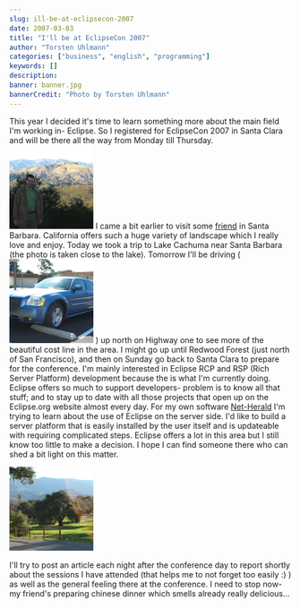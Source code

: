 ```yaml
---
slug: ill-be-at-eclipsecon-2007
date: 2007-03-03
title: "I'll be at EclipseCon 2007"
author: "Torsten Uhlmann"
categories: ["business", "english", "programming"]
keywords: []
description:
banner: banner.jpg
bannerCredit: "Photo by Torsten Uhlmann"
---
```


This year I decided it's time to learn something more about the main field I'm working in- Eclipse. So I registered for EclipseCon 2007 in Santa Clara and will be there all the way from Monday till Thursday. [![Some fun before EclipseCon](./img_1607-150x150.png)](./img_1607.png "Some fun before EclipseCon") I came a bit earlier to visit some [friend](http://www.flickr.com/photos/littlevanities/ "her pics at flickr") in Santa Barbara. California offers such a huge variety of landscape which I really love and enjoy. Today we took a trip to Lake Cachuma near Santa Barbara (the photo is taken close to the lake). Tomorrow I'll be driving ([![My car](./img_1570-150x150.png)](./img_1570.png "My car") ) up north on Highway one to see more of the beautiful cost line in the area. I might go up until Redwood Forest (just north of San Francisco), and then on Sunday go back to Santa Clara to prepare for the conference. I'm mainly interested in Eclipse RCP and RSP (Rich Server Platform) development because the is what I'm currently doing. Eclipse offers so much to support developers- problem is to know all that stuff; and to stay up to date with all those projects that open up on the Eclipse.org website almost every day. For my own software [Net-Herald](http://cms.agynamix.de/agynamix-net-herald.html "Net-Herald product page") I'm trying to learn about the use of Eclipse on the server side. I'd like to build a server platform that is easily installed by the user itself and is updateable with requiring complicated steps. Eclipse offers a lot in this area but I still know too little to make a decision. I hope I can find someone there who can shed a bit light on this matter.

[](./img_1600.png "Landscape")

[![Landscape](./img_1600-150x150.png)](./img_1600.png "Landscape")

I'll try to post an article each night after the conference day to report shortly about the sessions I have attended (that helps me to not forget too easily :) ) as well as the general feeling there at the conference. I need to stop now- my friend's preparing chinese dinner which smells already really delicious...
